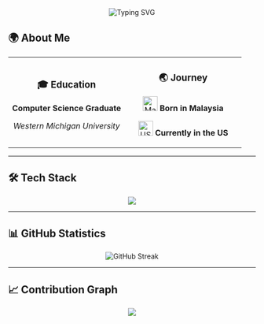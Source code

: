 <div align="center">
  <img src="https://readme-typing-svg.herokuapp.com?font=Fira+Code&pause=1000&color=2E9EF7&center=true&vCenter=true&width=435&lines=Hi+there!+I'm+Ka+Kit+Leng+%F0%9F%91%8B;Welcome+to+my+GitHub+profile!" alt="Typing SVG" />
</div>

## 🌍 About Me

<div align="center">
  <table>
    <tr>
      <td align="center" width="50%">
        <h3>🎓 Education</h3>
        <p><strong>Computer Science Graduate</strong></p>
        <p><em>Western Michigan University</em></p>
      </td>
      <td align="center" width="50%">
        <h3>🌏 Journey</h3>
        <p><img src="https://flagcdn.com/w40/my.png" width="30" alt="Malaysia flag"> <strong>Born in Malaysia</strong></p>
        <p><img src="https://flagcdn.com/w40/us.png" width="30" alt="US flag"> <strong>Currently in the US</strong></p>
      </td>
    </tr>
  </table>
</div>

---

## 🛠️ Tech Stack
<div align="center">
    <img src="https://skillicons.dev/icons?i=vue,vite,pinia,nuxt,golang,python,js,php,tailwind,html,css,docker,azure" />
</div>

---

## 📊 GitHub Statistics

<div align="center">
  <img src="https://github-readme-streak-stats.herokuapp.com/?user=KaKitLeng&theme=tokyonight" alt="GitHub Streak" />
</div>

---

## 📈 Contribution Graph

<div align="center">
  <img src="https://github-readme-activity-graph.vercel.app/graph?username=KaKitLeng&theme=tokyo-night&hide_border=true" />
</div>



